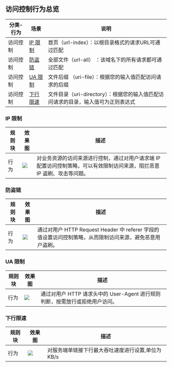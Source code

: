 ## 访问控制行为总览
| 分类-行为 | 场景            | 说明                                                         |
| --------- | --------------- | ------------------------------------------------------------ |
| 访问控制  | [IP 限制](#m1)  | 首页（url-index）：以根目录格式的请求URL可通过匹配           |
| 访问控制  | [防盗链](#m2)   | 全部文件（url-all） ：该域名下的所有请求都可通过匹配         |
| 访问控制  | [UA 限制](#m3)  | 文件后缀 （uri-file）：根据您的输入值匹配访问请求的后缀      |
| 访问控制  | [下行限速](#m4) | 文件目录（uri-directory）：根据您的输入值匹配访问请求的目录，输入值可为正则表达式 |

[](id:m1)
### IP 限制

| 规则块 | 效果图                                                       | 描述                                                         |
| ------ | ------------------------------------------------------------ | ------------------------------------------------------------ |
| 行为   | ![](https://qcloudimg.tencent-cloud.cn/raw/271a3703cbe3ba68a93665246785ce6b.png) | 对业务资源的访问来源进行控制，通过对用户请求端 IP 配置访问控制策略，可以有效限制访问来源，阻拦恶意 IP 盗刷、攻击等问题。 |

[](id:m2)
### 防盗链
| 规则块 | 效果图                                                       | 描述                                                         |
| ------ | ------------------------------------------------------------ | ------------------------------------------------------------ |
| 行为   | ![](https://qcloudimg.tencent-cloud.cn/raw/f7e1decadd0dab3574be54e9c1a85bcd.png) | 通过对用户 HTTP Request Header 中 referer 字段的值设置访问控制策略，从而限制访问来源，避免恶意用户盗刷。 |

[](id:m3)
### UA 限制
| 规则块 | 效果图                                                       | 描述                                                         |
| ------ | ------------------------------------------------------------ | ------------------------------------------------------------ |
| 行为   | ![](https://qcloudimg.tencent-cloud.cn/raw/89b10fcbe0e2b9a1705fc1291a41a613.png) | 通过对用户 HTTP 请求头中的 User-Agent 进行规则判断，按需放行或拒绝用户访问。 |


[](id:m4)
### 下行限速

| 规则块 | 效果图                                                       | 描述                                              |
| ------ | ------------------------------------------------------------ | ------------------------------------------------- |
| 行为   | ![](https://qcloudimg.tencent-cloud.cn/raw/263dcc8f074de74f18483ceafd2550c7.png) | 对服务端单链接下行最大吞吐速度进行设置,单位为KB/s |